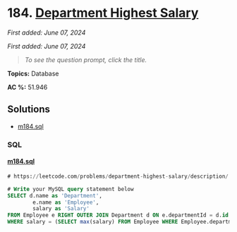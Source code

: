 # 184. [Department Highest Salary](<https://leetcode.com/problems/department-highest-salary>)

*First added: June 07, 2024*

*First added: June 07, 2024*


> *To see the question prompt, click the title.*

**Topics:** Database

**AC %:** 51.946


## Solutions

- [m184.sql](<../my-submissions/m184.sql>)
### SQL
#### [m184.sql](<../my-submissions/m184.sql>)
```SQL
# https://leetcode.com/problems/department-highest-salary/description/

# Write your MySQL query statement below
SELECT d.name as 'Department',
        e.name as 'Employee',
        salary as 'Salary'
FROM Employee e RIGHT OUTER JOIN Department d ON e.departmentId = d.id
WHERE salary = (SELECT max(salary) FROM Employee WHERE Employee.departmentId = e.departmentId)
```

